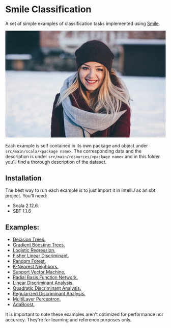 # Smile Classification

A set of simple examples of classification tasks implemented using [Smile](https://haifengl.github.io/smile/).

![Man smiling](https://github.com/jesus-a-martinez-v/smile-classification/blob/master/assets/smile2.jpeg)

Each example is self contained in its own package and object under `src/main/scala/<package name>`. The corresponding data and the description is under `src/main/resources/<package name>` and in this folder you'll find a thorough description of the dataset.

## Installation

The best way to run each example is to just import it in IntelliJ as an sbt project. You'll need:

- Scala 2.12.6.
- SBT 1.1.6

## Examples:

- [Decision Trees.](https://github.com/jesus-a-martinez-v/smile-classification/tree/master/src/main/scala/dt)
- [Gradient Boosting Trees.](https://github.com/jesus-a-martinez-v/smile-classification/tree/master/src/main/scala/gbm)
- [Logistic Regression.](https://github.com/jesus-a-martinez-v/smile-classification/tree/master/src/main/scala/lr)
- [Fisher Linear Discriminant.](https://github.com/jesus-a-martinez-v/smile-classification/tree/master/src/main/scala/fisher)
- [Random Forest.](https://github.com/jesus-a-martinez-v/smile-classification/tree/master/src/main/scala/randomforest)
- [K-Nearest Neighbors.](https://github.com/jesus-a-martinez-v/smile-classification/tree/master/src/main/scala/knn)
- [Support Vector Machine.](https://github.com/jesus-a-martinez-v/smile-classification/tree/master/src/main/scala/svm)
- [Radial Basis Function Network.](https://github.com/jesus-a-martinez-v/smile-classification/tree/master/src/main/scala/rbfnet)
- [Linear Discriminant Analysis.](https://github.com/jesus-a-martinez-v/smile-classification/tree/master/src/main/scala/lda)
- [Quadratic Discriminant Analysis.](https://github.com/jesus-a-martinez-v/smile-classification/tree/master/src/main/scala/qda)
- [Regularized Discriminant Analysis.](https://github.com/jesus-a-martinez-v/smile-classification/tree/master/src/main/scala/rda)
- [MultiLayer Perceptron.](https://github.com/jesus-a-martinez-v/smile-classification/tree/master/src/main/scala/mlp)
- [AdaBoost.](https://github.com/jesus-a-martinez-v/smile-classification/tree/master/src/main/scala/adaboost)






It is important to note these examples aren't optimized for performance nor accuracy. They're for learning and reference purposes only.
